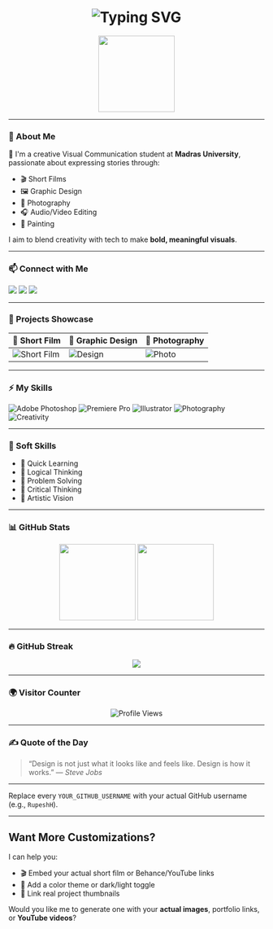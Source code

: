 <h1 align="center">
  <img src="https://readme-typing-svg.herokuapp.com?font=Fira+Code&duration=4000&pause=1000&center=true&vCenter=true&multiline=true&width=435&lines=Hi+%F0%9F%91%8B%2C+I'm+Rupesh+H!;Visual+Communication+Student;Filmmaker+%7C+Photographer+%7C+Editor" alt="Typing SVG" />
</h1>

<p align="center">
  <img src="https://media.giphy.com/media/LmNwrBhejkK9EFP504/giphy.gif" width="150" />
</p>

---

### 🎨 About Me

🌟 I'm a creative Visual Communication student at **Madras University**, passionate about expressing stories through:

- 🎬 Short Films
- 🖼️ Graphic Design
- 📸 Photography
- 🎧 Audio/Video Editing  
- 🎨 Painting

I aim to blend creativity with tech to make **bold, meaningful visuals**.

---

### 📫 Connect with Me

<p align="left">
  <a href="mailto:rupeshjyoshna30@gmail.com"><img src="https://img.shields.io/badge/Gmail-rupeshjyoshna30@gmail.com-red?style=for-the-badge&logo=gmail"></a>
  <a href="https://wa.me/919500020887" target="_blank"><img src="https://img.shields.io/badge/WhatsApp-Chat-green?style=for-the-badge&logo=whatsapp"></a>
  <a href="https://github.com/YOUR_GITHUB_USERNAME" target="_blank"><img src="https://img.shields.io/badge/GitHub-Profile-black?style=for-the-badge&logo=github"></a>
</p>

---

### 💼 Projects Showcase

| 🎥 Short Film | 🎨 Graphic Design | 📸 Photography |
|--------------|-------------------|----------------|
| ![Short Film](https://media.giphy.com/media/26ufdipQqU2lhNA4g/giphy.gif) | ![Design](https://media.giphy.com/media/3oKIPnAiaMCws8nOsE/giphy.gif) | ![Photo](https://media.giphy.com/media/3og0IJ3wcu3kfVRUdy/giphy.gif) |

---

### ⚡ My Skills

![Adobe Photoshop](https://img.shields.io/badge/Adobe%20Photoshop-31A8FF?style=for-the-badge&logo=adobe-photoshop&logoColor=white)
![Premiere Pro](https://img.shields.io/badge/Premiere%20Pro-9999FF?style=for-the-badge&logo=adobe-premiere-pro&logoColor=white)
![Illustrator](https://img.shields.io/badge/Illustrator-FF9A00?style=for-the-badge&logo=adobe-illustrator&logoColor=white)
![Photography](https://img.shields.io/badge/Photography-000000?style=for-the-badge&logo=aperture&logoColor=white)
![Creativity](https://img.shields.io/badge/Creative%20Thinker-00BFFF?style=for-the-badge)

---

### 🧠 Soft Skills

- 📌 Quick Learning  
- 📌 Logical Thinking  
- 📌 Problem Solving  
- 📌 Critical Thinking  
- 📌 Artistic Vision  

---

### 📊 GitHub Stats

<p align="center">
  <img src="https://github-readme-stats.vercel.app/api?username=YOUR_GITHUB_USERNAME&show_icons=true&theme=radical" height="150"/>
  <img src="https://github-readme-stats.vercel.app/api/top-langs/?username=YOUR_GITHUB_USERNAME&layout=compact&theme=radical" height="150"/>
</p>

---

### 🔥 GitHub Streak

<p align="center">
  <img src="https://streak-stats.demolab.com?user=YOUR_GITHUB_USERNAME&theme=tokyonight&hide_border=true&border_radius=5"/>
</p>

---

### 🌍 Visitor Counter

<p align="center">
  <img src="https://komarev.com/ghpvc/?username=YOUR_GITHUB_USERNAME&label=Profile+Views&color=blue&style=plastic" alt="Profile Views" />
</p>

---

### ✍️ Quote of the Day

> “Design is not just what it looks like and feels like. Design is how it works.” — *Steve Jobs*

---

Replace every `YOUR_GITHUB_USERNAME` with your actual GitHub username (e.g., `RupeshH`).

---

## Want More Customizations?

I can help you:
- 🎬 Embed your actual short film or Behance/YouTube links
- 🎨 Add a color theme or dark/light toggle
- 💼 Link real project thumbnails

Would you like me to generate one with your **actual images**, portfolio links, or **YouTube videos**?
